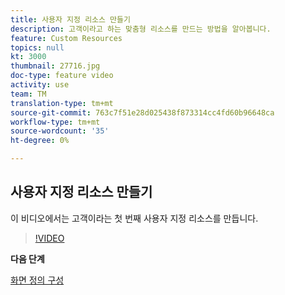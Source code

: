```yaml
---
title: 사용자 지정 리소스 만들기
description: 고객이라고 하는 맞춤형 리소스를 만드는 방법을 알아봅니다.
feature: Custom Resources
topics: null
kt: 3000
thumbnail: 27716.jpg
doc-type: feature video
activity: use
team: TM
translation-type: tm+mt
source-git-commit: 763c7f51e28d025438f873314cc4fd60b96648ca
workflow-type: tm+mt
source-wordcount: '35'
ht-degree: 0%

---
```



## 사용자 지정 리소스 만들기

이 비디오에서는 고객이라는 첫 번째 사용자 지정 리소스를 만듭니다.

>[!VIDEO](https://video.tv.adobe.com/v/27716?quality=9)

**다음 단계**

[화면 정의 구성](./configuring-a-screen-definition-for-a-custom-resource.md)
